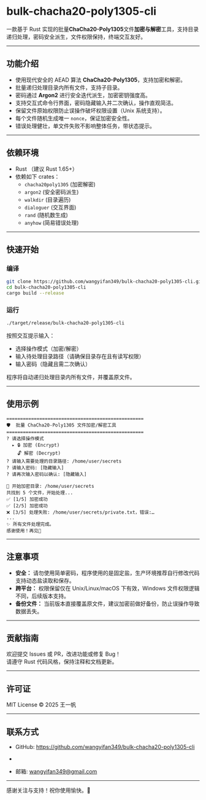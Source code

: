 # bulk-chacha20-poly1305-cli

一款基于 Rust 实现的批量**ChaCha20-Poly1305**文件**加密与解密**工具，支持目录递归处理，密码安全派生，文件权限保持，终端交互友好。

---

## 功能介绍

- 使用现代安全的 AEAD 算法 **ChaCha20-Poly1305**，支持加密和解密。
- 批量递归处理目录内所有文件，支持子目录。
- 密码通过 **Argon2** 进行安全迭代派生，加密密钥强度高。
- 支持交互式命令行界面，密码隐藏输入并二次确认，操作直观简洁。
- 保留文件原始权限防止误操作破坏权限设置（Unix 系统支持）。
- 每个文件随机生成唯一 `nonce`，保证加密安全性。
- 错误处理健壮，单文件失败不影响整体任务，带状态提示。

---

## 依赖环境

- Rust （建议 Rust 1.65+）
- 依赖如下 crates：
  - `chacha20poly1305` (加密解密)
  - `argon2` (安全密码派生)
  - `walkdir` (目录遍历)
  - `dialoguer` (交互界面)
  - `rand` (随机数生成)
  - `anyhow` (简易错误处理)

---

## 快速开始

### 编译

```bash
git clone https://github.com/wangyifan349/bulk-chacha20-poly1305-cli.git
cd bulk-chacha20-poly1305-cli
cargo build --release
```

### 运行

```bash
./target/release/bulk-chacha20-poly1305-cli
```

按照交互提示输入：

- 选择操作模式（加密/解密）
- 输入待处理目录路径（请确保目录存在且有读写权限）
- 输入密码（隐藏且需二次确认）

程序将自动递归处理目录内所有文件，并覆盖原文件。

---

## 使用示例

```text
==================================================
🛡️  批量 ChaCha20-Poly1305 文件加密/解密工具
==================================================
? 请选择操作模式
  ▸ 🔒 加密 (Encrypt)
    🔓 解密 (Decrypt)
? 请输入需要处理的目录路径: /home/user/secrets
? 请输入密码: [隐藏输入]
? 请再次输入密码以确认: [隐藏输入]

🚀 开始加密目录: /home/user/secrets
共找到 5 个文件，开始处理...
✅ [1/5] 加密成功
✅ [2/5] 加密成功
❌ [3/5] 处理失败: /home/user/secrets/private.txt，错误:…
...
✨ 所有文件处理完成。
感谢使用！再见🤗
```

---

## 注意事项

- **安全：** 请勿使用简单密码，程序使用的是固定盐，生产环境推荐自行修改代码支持动态盐读取和保存。
- **跨平台：** 权限保留仅在 Unix/Linux/macOS 下有效，Windows 文件权限逻辑不同，后续版本支持。
- **备份文件：** 当前版本直接覆盖原文件，建议加密前做好备份，防止误操作导致数据丢失。

---

## 贡献指南

欢迎提交 Issues 或 PR，改进功能或修复 Bug！  
请遵守 Rust 代码风格，保持注释和文档更新。

---

## 许可证

MIT License © 2025  王一帆

---

## 联系方式

- GitHub: https://github.com/wangyifan349/bulk-chacha20-poly1305-cli

- 
- 邮箱: wangyifan349@gmail.com

---

感谢关注与支持！祝你使用愉快。🎉
